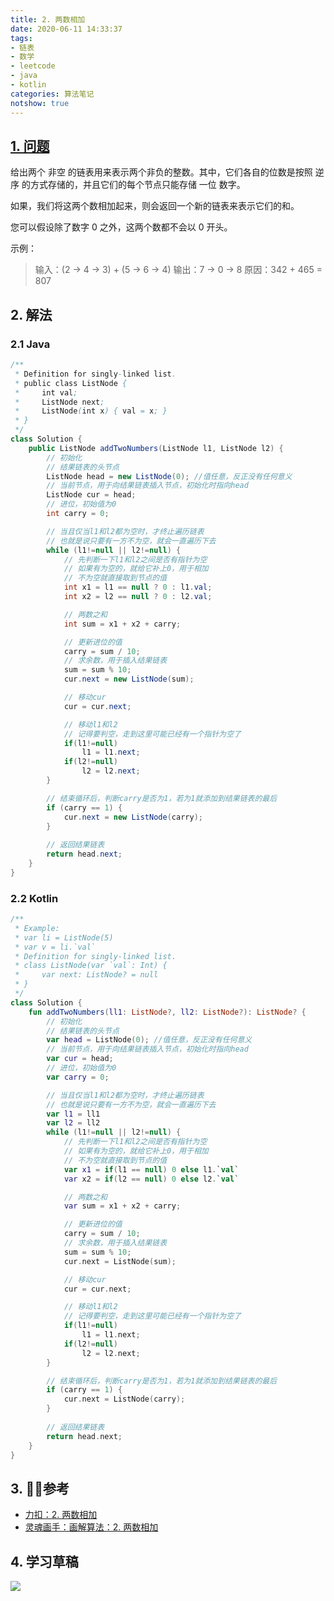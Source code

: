 ```yaml
---
title: 2. 两数相加
date: 2020-06-11 14:33:37
tags:
- 链表
- 数学
- leetcode
- java
- kotlin
categories: 算法笔记
notshow: true
---
```

## [1. 问题](https://leetcode-cn.com/problems/add-two-numbers/)
给出两个 非空 的链表用来表示两个非负的整数。其中，它们各自的位数是按照 逆序 的方式存储的，并且它们的每个节点只能存储 一位 数字。

如果，我们将这两个数相加起来，则会返回一个新的链表来表示它们的和。

您可以假设除了数字 0 之外，这两个数都不会以 0 开头。

示例：

>输入：(2 -> 4 -> 3) + (5 -> 6 -> 4)
输出：7 -> 0 -> 8
原因：342 + 465 = 807
<!--more-->
## 2. 解法
### 2.1 Java
```java
/**
 * Definition for singly-linked list.
 * public class ListNode {
 *     int val;
 *     ListNode next;
 *     ListNode(int x) { val = x; }
 * }
 */
class Solution {
    public ListNode addTwoNumbers(ListNode l1, ListNode l2) {
        // 初始化
        // 结果链表的头节点
        ListNode head = new ListNode(0); //值任意，反正没有任何意义
        // 当前节点，用于向结果链表插入节点，初始化时指向head
        ListNode cur = head;
        // 进位，初始值为0
        int carry = 0;

        // 当且仅当l1和l2都为空时，才终止遍历链表
        // 也就是说只要有一方不为空，就会一直遍历下去
        while (l1!=null || l2!=null) {
            // 先判断一下l1和l2之间是否有指针为空
            // 如果有为空的，就给它补上0，用于相加
            // 不为空就直接取到节点的值
            int x1 = l1 == null ? 0 : l1.val;
            int x2 = l2 == null ? 0 : l2.val;

            // 两数之和
            int sum = x1 + x2 + carry;

            // 更新进位的值
            carry = sum / 10;
            // 求余数，用于插入结果链表
            sum = sum % 10;
            cur.next = new ListNode(sum);

            // 移动cur
            cur = cur.next;

            // 移动l1和l2
            // 记得要判空，走到这里可能已经有一个指针为空了
            if(l1!=null)
                l1 = l1.next;
            if(l2!=null)
                l2 = l2.next;
        }

        // 结束循环后，判断carry是否为1，若为1就添加到结果链表的最后
        if (carry == 1) {
            cur.next = new ListNode(carry);
        }
        
        // 返回结果链表
        return head.next;
    }
}
```
### 2.2 Kotlin
```kotlin
/**
 * Example:
 * var li = ListNode(5)
 * var v = li.`val`
 * Definition for singly-linked list.
 * class ListNode(var `val`: Int) {
 *     var next: ListNode? = null
 * }
 */
class Solution {
    fun addTwoNumbers(ll1: ListNode?, ll2: ListNode?): ListNode? {
        // 初始化
        // 结果链表的头节点
        var head = ListNode(0); //值任意，反正没有任何意义
        // 当前节点，用于向结果链表插入节点，初始化时指向head
        var cur = head;
        // 进位，初始值为0
        var carry = 0;

        // 当且仅当l1和l2都为空时，才终止遍历链表
        // 也就是说只要有一方不为空，就会一直遍历下去
        var l1 = ll1
        var l2 = ll2
        while (l1!=null || l2!=null) {
            // 先判断一下l1和l2之间是否有指针为空
            // 如果有为空的，就给它补上0，用于相加
            // 不为空就直接取到节点的值
            var x1 = if(l1 == null) 0 else l1.`val`
            var x2 = if(l2 == null) 0 else l2.`val`

            // 两数之和
            var sum = x1 + x2 + carry;

            // 更新进位的值
            carry = sum / 10;
            // 求余数，用于插入结果链表
            sum = sum % 10;
            cur.next = ListNode(sum);

            // 移动cur
            cur = cur.next;

            // 移动l1和l2
            // 记得要判空，走到这里可能已经有一个指针为空了
            if(l1!=null)
                l1 = l1.next;
            if(l2!=null)
                l2 = l2.next;
        }

        // 结束循环后，判断carry是否为1，若为1就添加到结果链表的最后
        if (carry == 1) {
            cur.next = ListNode(carry);
        }
        
        // 返回结果链表
        return head.next;
    }
}
```
## 3. 参考
- [力扣：2. 两数相加](https://leetcode-cn.com/problems/add-two-numbers)
- [灵魂画手：画解算法：2. 两数相加](https://leetcode-cn.com/problems/add-two-numbers/solution/hua-jie-suan-fa-2-liang-shu-xiang-jia-by-guanpengc/)
## 4. 学习草稿
![](https://777blog.oss-cn-shanghai.aliyuncs.com/blog%20pic/IMG_4168.JPG)